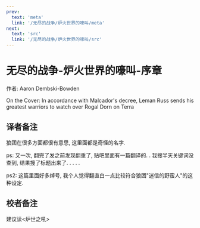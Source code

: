 ```yaml
---
prev:
  text: 'meta'
  link: '/无尽的战争/炉火世界的嚎叫/meta'
next:
  text: 'src'
  link: '/无尽的战争/炉火世界的嚎叫/src'
---
```


# 无尽的战争-炉火世界的嚎叫-序章

作者: Aaron Dembski-Bowden

On the Cover: In accordance with Malcador's decree, Leman Russ sends his greatest warriors to watch over Rogal Dorn on Terra

## 译者备注

狼团在很多方面都很有意思, 这里面都是奇怪的名字.

ps: 又一次, 翻完了发之前发现翻重了, 贴吧里面有一篇翻译的. . 我搜半天关键词没查到, 结果搜了标题出来了. . . . .

ps2: 这篇里面好多绰号, 我个人觉得翻直白一点比较符合狼团"迷信的野蛮人"的这种设定.

## 校者备注

建议读<炉世之吼>
